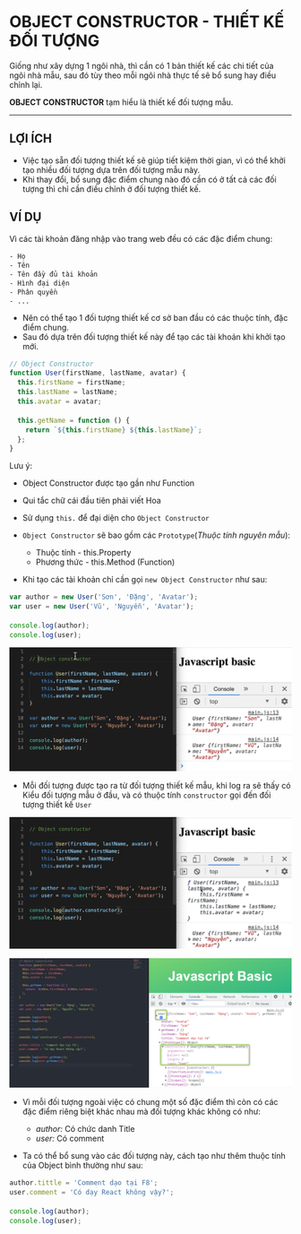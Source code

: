 # OBJECT CONSTRUCTOR - THIẾT KẾ ĐỐI TƯỢNG

Giống như xây dựng 1 ngôi nhà, thì cần có 1 bản thiết kế các chi tiết của ngôi nhà mẫu, sau đó tùy theo mỗi ngôi nhà thực tế sẽ bổ sung hay điều chỉnh lại.

**OBJECT CONSTRUCTOR** tạm hiểu là thiết kế đối tượng mẫu.

---

## LỢI ÍCH

- Việc tạo sẵn đối tượng thiết kế sẽ giúp tiết kiệm thời gian, vì có thể khởi tạo nhiều đối tượng dựa trên đối tượng mẫu này.
- Khi thay đổi, bổ sung đặc điểm chung nào đó cần có ở tất cả các đối tượng thì chỉ cần điều chỉnh ở đối tượng thiết kế.

## VÍ DỤ

Vì các tài khoản đăng nhập vào trang web đều có các đặc điểm chung:

    - Họ
    - Tên
    - Tên đầy đủ tài khoản
    - Hình đại diện
    - Phân quyền
    - ...

- Nên có thể tạo 1 đối tượng thiết kế cơ sở ban đầu có các thuộc tính, đặc điểm chung.
- Sau đó dựa trên đối tượng thiết kế này để tạo các tài khoản khi khởi tạo mới.

```js
// Object Constructor
function User(firstName, lastName, avatar) {
  this.firstName = firstName;
  this.lastName = lastName;
  this.avatar = avatar;

  this.getName = function () {
    return `${this.firstName} ${this.lastName}`;
  };
}
```

Lưu ý:

- Object Constructor được tạo gần như Function
- Qui tắc chữ cái đầu tiên phải viết Hoa
- Sử dụng `this.` để đại diện cho `Object Constructor`
- `Object Constructor` sẽ bao gồm các `Prototype`(_Thuộc tính nguyên mẫu_):

  - Thuộc tính - this.Property
  - Phương thức - this.Method (Function)

- Khi tạo các tài khoản chỉ cần gọi `new Object Constructor` như sau:

```js
var author = new User('Sơn', 'Đặng', 'Avatar');
var user = new User('Vũ', 'Nguyễn', 'Avatar');

console.log(author);
console.log(user);
```

![Object Constructor](Javascript/f8.javascrip.basic/detail/phan03-038/images/001.png 'Object Constructor 1')

- Mỗi đối tượng được tạo ra từ đối tượng thiết kế mẫu, khi log ra sẽ thấy có Kiểu đối tượng mẫu ở đầu, và có thuộc tính `constructor` gọi đến đối tượng thiết kế `User`

![Object Constructor](Javascript/f8.javascrip.basic/detail/phan03-038/images/002.png 'Object Constructor 2')

![Object Constructor](Javascript/f8.javascrip.basic/detail/phan03-038/images/004.png 'Object Constructor 2')

- Vì mỗi đối tượng ngoài việc có chung một số đặc điểm thì còn có các đặc điểm riêng biệt khác nhau mà đối tượng khác không có như:

  - _author:_ Có chức danh Title
  - _user:_ Có comment

- Ta có thể bổ sung vào các đối tượng này, cách tạo như thêm thuộc tính của Object bình thường như sau:

```js
author.tittle = 'Comment dạo tại F8';
user.comment = 'Có dạy React không vậy?';

console.log(author);
console.log(user);
```
